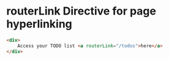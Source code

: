 # routerLink Directive for page hyperlinking

```html
<div>
    Access your TODO list <a routerLink="/todos">here</a>
</div>
```
